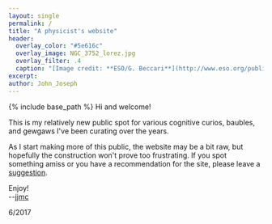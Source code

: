 ```yaml
---
layout: single
permalink: /
title: "A physicist's website"
header:
  overlay_color: "#5e616c"
  overlay_image: NGC_3752_lorez.jpg
  overlay_filter: .4
  caption: "[Image credit: **ESO/G. Beccari**](http://www.eso.org/public/images/eso1347a/)"
excerpt:
author: John_Joseph
---
```


{% include base_path %}
Hi and welcome!

This is my relatively new public spot for various cognitive curios, baubles, and gewgaws I've been curating over the years.

As I start making more of this public, the website may be a bit raw, but hopefully the construction won't prove too frustrating.  If you spot something amiss or you have a recommendation for the site,
please leave a [suggestion](/suggestions/).

Enjoy!   
--[jjmc](mailto:jjmc@prettyquestions.com)

6/2017

